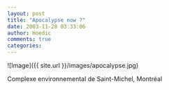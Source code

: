```yaml
---
layout: post
title: "Apocalypse now ?"
date: 2003-11-28 03:33:06
author: Hoedic
comments: true
categories: 
---
```



![Image]({{ site.url }}/images/apocalypse.jpg)
<div class="photoattrib">Complexe environnemental de Saint-Michel, Montréal</div>

